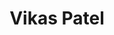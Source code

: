---
title: "Vikas Patel"
presenter_id: vikas_patel
permalink: /member_full_publications/vikas_patel
layout: member_all_publications
---